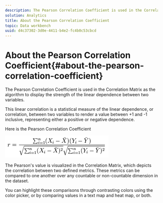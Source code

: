 ```yaml
---
description: The Pearson Correlation Coefficient is used in the Correlation Matrix as the algorithm to display the strength of the linear dependence between two variables.
solution: Analytics
title: About the Pearson Correlation Coefficient
topic: Data workbench
uuid: d4c37302-3d0e-4411-b4e2-fc4b0c53cbcd
---
```


# About the Pearson Correlation Coefficient{#about-the-pearson-correlation-coefficient}

The Pearson Correlation Coefficient is used in the Correlation Matrix as the algorithm to display the strength of the linear dependence between two variables.

This linear correlation is a statistical measure of the linear dependence, or correlation, between two variables to render a value between +1 and -1 inclusive, representing either a positive or negative dependence.

Here is the Pearson Correlation Coefficient

![](assets/correlation_matrix_pearson_equation.png)

The Pearson's value is visualized in the Correlation Matrix, which depicts the correlation between two defined metrics. These metrics can be compared to one another over any countable or non-countable dimension in the dataset.

You can highlight these comparisons through contrasting colors using the color picker, or by comparing values in a text map and heat map, or both. 
